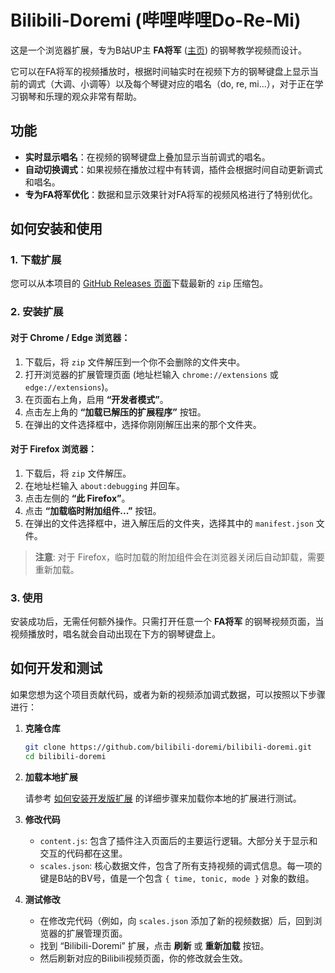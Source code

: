 # Bilibili-Doremi (哔哩哔哩Do-Re-Mi)

这是一个浏览器扩展，专为B站UP主 **FA将军** ([主页](https://space.bilibili.com/651110133)) 的钢琴教学视频而设计。

它可以在FA将军的视频播放时，根据时间轴实时在视频下方的钢琴键盘上显示当前的调式（大调、小调等）以及每个琴键对应的唱名（do, re, mi...），对于正在学习钢琴和乐理的观众非常有帮助。

## 功能

- **实时显示唱名**：在视频的钢琴键盘上叠加显示当前调式的唱名。
- **自动切换调式**：如果视频在播放过程中有转调，插件会根据时间自动更新调式和唱名。
- **专为FA将军优化**：数据和显示效果针对FA将军的视频风格进行了特别优化。

## 如何安装和使用

### 1. 下载扩展

您可以从本项目的 [GitHub Releases 页面](https://github.com/bilibili-doremi/bilibili-doremi/releases)下载最新的 `zip` 压缩包。

### 2. 安装扩展

#### 对于 Chrome / Edge 浏览器：

1.  下载后，将 `zip` 文件解压到一个你不会删除的文件夹中。
2.  打开浏览器的扩展管理页面 (地址栏输入 `chrome://extensions` 或 `edge://extensions`)。
3.  在页面右上角，启用 **“开发者模式”**。
4.  点击左上角的 **“加载已解压的扩展程序”** 按钮。
5.  在弹出的文件选择框中，选择你刚刚解压出来的那个文件夹。

#### 对于 Firefox 浏览器：

1.  下载后，将 `zip` 文件解压。
2.  在地址栏输入 `about:debugging` 并回车。
3.  点击左侧的 **“此 Firefox”**。
4.  点击 **“加载临时附加组件...”** 按钮。
5.  在弹出的文件选择框中，进入解压后的文件夹，选择其中的 `manifest.json` 文件。

> **注意**: 对于 Firefox，临时加载的附加组件会在浏览器关闭后自动卸载，需要重新加载。

### 3. 使用

安装成功后，无需任何额外操作。只需打开任意一个 **FA将军** 的钢琴视频页面，当视频播放时，唱名就会自动出现在下方的钢琴键盘上。

## 如何开发和测试

如果您想为这个项目贡献代码，或者为新的视频添加调式数据，可以按照以下步骤进行：

1.  **克隆仓库**

    ```bash
    git clone https://github.com/bilibili-doremi/bilibili-doremi.git
    cd bilibili-doremi
    ```

2.  **加载本地扩展**

    请参考 [如何安装开发版扩展](INSTALL_DEV.md) 的详细步骤来加载你本地的扩展进行测试。

3.  **修改代码**
    - `content.js`: 包含了插件注入页面后的主要运行逻辑。大部分关于显示和交互的代码都在这里。
    - `scales.json`: 核心数据文件，包含了所有支持视频的调式信息。每一项的键是B站的BV号，值是一个包含 `{ time, tonic, mode }` 对象的数组。

4.  **测试修改**
    - 在修改完代码（例如，向 `scales.json` 添加了新的视频数据）后，回到浏览器的扩展管理页面。
    - 找到 “Bilibili-Doremi” 扩展，点击 **刷新** 或 **重新加载** 按钮。
    - 然后刷新对应的Bilibili视频页面，你的修改就会生效。
